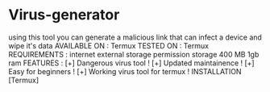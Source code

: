# Virus-generator
using this tool you can generate a malicious link that can infect a device and wipe it's data
AVAILABLE ON :
Termux
TESTED ON :
Termux
REQUIREMENTS :
internet
external storage permission
storage 400 MB
1gb ram
FEATURES :
[+] Dangerous virus tool !
[+] Updated maintainence !
[+] Easy for beginners !
[+] Working virus tool for termux !
INSTALLATION [Termux]
